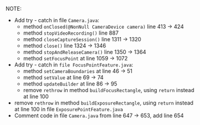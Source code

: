 NOTE:
- Add try - catch in file `Camera.java`: 
    - method `onClosed(@NonNull CameraDevice camera)` line 413 -> 424
    - method `stopVideoRecording()` line 887
    - method `closeCaptureSession()` line 1311 -> 1320
    - method `close()` line 1324 -> 1346
    - method `stopAndReleaseCamera()` line 1350 -> 1364
    - method `setFocusPoint` at line 1059 -> 1072
- Add try - catch in `file FocusPointFeature.java`:
    - method `setCameraBoundaries` at line 46 -> 51
    - method `setValue` at line 69 -> 74
    - method `updateBuilder` at line 86 -> 95
    - remove `rethrow` in method `buildFocusRectangle`, using `return` instead at line 100
- remove `rethrow` in method `buildExposureRectangle`, using `return` instead at line 100 in file `ExposurePointFeature.java`
- Comment code in file `Camera.java` from line 647 -> 653, add line 654